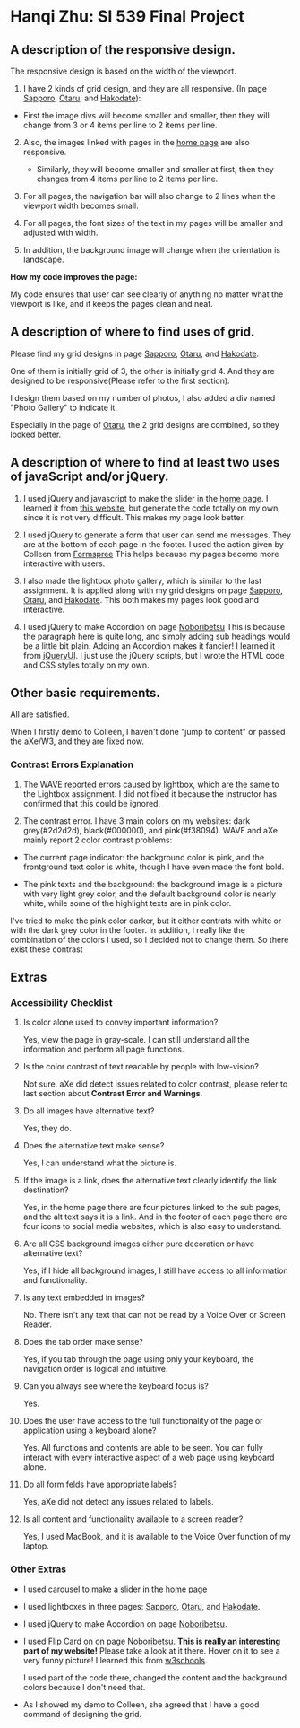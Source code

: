 # Hanqi Zhu: SI 539 Final Project

## A description of the responsive design.

The responsive design is based on the width of the viewport.

1. I have 2 kinds of grid design, and they are all responsive. (In page [Sapporo](https://hanqizhu.github.io/ResponsiveTest/sapporo.html), [Otaru](https://hanqizhu.github.io/ResponsiveTest/otaru.html), and [Hakodate](https://hanqizhu.github.io/ResponsiveTest/hakodate.html)):

  * First the image divs will become smaller and smaller, then they will change from 3 or 4 items per line to 2 items per line.

2. Also, the images linked with pages in the [home page](https://hanqizhu.github.io/ResponsiveTest/index.html) are also responsive.  

   * Similarly, they will become smaller and smaller at first, then they changes from 4 items per line to 2 items per line.

3. For all pages, the navigation bar will also change to 2 lines when the viewport width becomes small.

4. For all pages, the font sizes of the text in my pages will be smaller and adjusted with width.

5. In addition, the background image will change when the orientation is landscape.

__How my code improves the page:__

  My code ensures that user can see clearly of anything no matter what the viewport is like, and it keeps the pages clean and neat.

## A description of where to find uses of grid.

Please find my grid designs in page [Sapporo](https://hanqizhu.github.io/ResponsiveTest/sapporo.html), [Otaru](https://hanqizhu.github.io/ResponsiveTest/otaru.html), and [Hakodate](https://hanqizhu.github.io/ResponsiveTest/hakodate.html).

One of them is initially grid of 3, the other is initially grid 4. And they are designed to be responsive(Please refer to the first section).

I design them based on my number of photos, I also added a div named "Photo Gallery" to indicate it.

Especially in the page of [Otaru](https://hanqizhu.github.io/ResponsiveTest/otaru.html), the 2 grid designs are combined, so they looked better.

## A description of where to find at least two uses of javaScript and/or jQuery.

1. I used jQuery and javascript to make the slider in the [home page](https://hanqizhu.github.io/ResponsiveTest/index.html).
  I learned it from [this website](https://www.jssor.com/), but generate the code totally on my own, since it is not very difficult.
  This makes my page look better.

2. I used jQuery to generate a form that user can send me messages. They are at the bottom of each page in the footer.
  I used the action given by Colleen from [Formspree](https://formspree.io/)
  This helps because my pages become more interactive with users.

3. I also made the lightbox photo gallery, which is similar to the last assignment. It is applied along with my grid designs on page [Sapporo](https://hanqizhu.github.io/ResponsiveTest/sapporo.html), [Otaru](https://hanqizhu.github.io/ResponsiveTest/otaru.html), and [Hakodate](https://hanqizhu.github.io/ResponsiveTest/hakodate.html).
  This both makes my pages look good and interactive.

4. I used jQuery to make Accordion on page [Noboribetsu](https://hanqizhu.github.io/ResponsiveTest/noboribetsu.html)
  This is because the paragraph here is quite long, and simply adding sub headings would be a little bit plain. Adding an Accordion makes it fancier!
  I learned it from [jQueryUI](https://jqueryui.com/accordion/). I just use the jQuery scripts, but I wrote the HTML code and CSS styles totally on my own.

## Other basic requirements.
All are satisfied.

When I firstly demo to Colleen, I haven't done "jump to content" or passed the aXe/W3, and they are fixed now.

### Contrast Errors Explanation

1. The WAVE reported errors caused by lightbox, which are the same to the Lightbox assignment. I did not fixed it because the instructor has confirmed that this could be ignored.

2. The contrast error. I have 3 main colors on my websites: dark grey(#2d2d2d), black(#000000), and pink(#f38094). WAVE and aXe mainly report 2 color contrast problems:

  * The current page indicator: the background color is pink, and the frontground text color is white, though I have even made the font bold.

  * The pink texts and the background: the background image is a picture with very light grey color, and the default background color is nearly white, while some of the highlight texts are in pink color.

  I've tried to make the pink color darker, but it either contrats with white or with the dark grey color in the footer. In addition, I really like the combination of the colors I used, so I decided not to change them. So there exist these contrast

## Extras

### Accessibility Checklist

1. Is color alone used to convey important information?

    Yes,  view the page in gray-scale. I can still understand all the information and perform all page functions.

2. Is the color contrast of text readable by people with low-vision?

    Not sure. aXe did detect issues related to color contrast, please refer to last section about __Contrast Error and Warnings__.

3. Do all images have alternative text?

    Yes, they do.

4.  Does the alternative text make sense?

    Yes, I can understand what the picture is.

5. If the image is a link, does the alternative text clearly identify the link destination?

    Yes, in the home page there are four pictures linked to the sub pages, and the alt text says it is a link. And in the footer of each page there are four icons to social media websites, which is also easy to understand.

6. Are all CSS background images either pure decoration or have alternative text?

    Yes, if I hide all background images, I still have access to all information and functionality.

7. Is any text embedded in images?

    No. There isn't any text that can not be read by a Voice Over or Screen Reader.

8. Does the tab order make sense?

    Yes,  if you tab through the page using only your keyboard, the navigation order is logical and intuitive.

9. Can you always see where the keyboard focus is?

    Yes.

10. Does the user have access to the full functionality of the page or application using a keyboard alone?

    Yes. All functions and contents are able to be seen. You can fully interact with every interactive aspect of a web page using keyboard alone.

11. Do all form felds have appropriate labels?

    Yes, aXe did not detect any issues related to labels.

12. Is all content and functionality available to a screen reader?

    Yes, I used MacBook, and it is available to the Voice Over function of my laptop.

### Other Extras
* I used carousel to make a slider in the [home page](https://hanqizhu.github.io/ResponsiveTest/index.html)

* I used lightboxes in three pages: [Sapporo](https://hanqizhu.github.io/ResponsiveTest/sapporo.html), [Otaru](https://hanqizhu.github.io/ResponsiveTest/otaru.html), and [Hakodate](https://hanqizhu.github.io/ResponsiveTest/hakodate.html).

* I used jQuery to make Accordion on page [Noboribetsu](https://hanqizhu.github.io/ResponsiveTest/noboribetsu.html).

* I used Flip Card on on page [Noboribetsu](https://hanqizhu.github.io/ResponsiveTest/noboribetsu.html).
  __This is really an interesting part of my website!__ Please take a look at it there. Hover on it to see a very funny picture!
  I learned this from [w3schools](https://www.w3schools.com/howto/howto_css_flip_card.asp).

  I used part of the code there, changed the content and the background colors because I don't need that.

* As I showed my demo to Colleen, she agreed that I have a good command of designing the grid.
